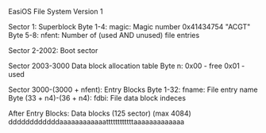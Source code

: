 EasiOS File System
Version 1

Sector 1: Superblock
	Byte 1-4: magic: Magic number 0x41434754 "ACGT"
	Byte 5-8: nfent: Number of (used AND unused) file entries

Sector 2-2002: Boot sector

Sector 2003-3000
	Data block allocation table
	Byte n: 0x00 - free
			0x01 - used
	

Sector 3000-(3000 + nfent): Entry Blocks
	Byte 1-32: fname: File entry name
	Byte (33 + n4)-(36 + n4): fdbi: File data block indeces

After Entry Blocks: Data blocks (125 sector) (max 4084)
	ddddddddddddaaaaaaaaaaaattttttttttttaaaaaaaaaaaaa

